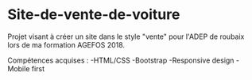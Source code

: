 # Site-de-vente-de-voiture
Projet visant à créer un site dans le style "vente" pour l'ADEP de roubaix lors de ma formation AGEFOS 2018.

  Compétences acquises :
    -HTML/CSS
    -Bootstrap
    -Responsive design
    -Mobile first
